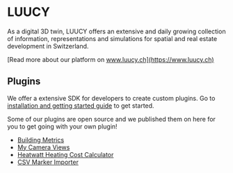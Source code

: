 # LUUCY 
As a digital 3D twin, LUUCY offers an extensive and daily growing collection of information, representations and simulations for spatial and real estate development in Switzerland.

[Read more about our platform on www.luucy.ch](https://www.luucy.ch)

## Plugins
We offer a extensive SDK for developers to create custom plugins. Go to [installation and getting started guide](https://github.com/luucyadmin/luucy-cli) to get started.

Some of our plugins are open source and we published them on here for you to get going with your own plugin!
- [Building Metrics](https://github.com/luucyadmin/app-building-metrics)
- [My Camera Views](https://github.com/luucyadmin/app-my-camera-views)
- [Heatwatt Heating Cost Calculator](https://github.com/luucyadmin/app-heatwatt)
- [CSV Marker Importer](https://github.com/luucyadmin/app-csv-marker-importer)
